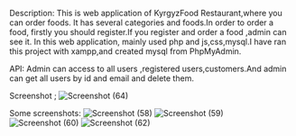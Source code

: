 Description:
This is web application of KyrgyzFood Restaurant,where you can order foods.
It has several categories and foods.In order to order a food, firstly you should register.If you register and order a food ,admin can see it.
In this web application, mainly used php and js,css,mysql.I have ran this project with xampp,and created mysql from PhpMyAdmin.

API:
Admin can access to all users ,registered users,customers.And admin can get all users by id and email and delete them.


Screenshot ;
![Screenshot (64)](https://user-images.githubusercontent.com/65682383/111903431-7b05a280-8a6c-11eb-9940-90e1e28bd3ea.png)

Some screenshots:
![Screenshot (58)](https://user-images.githubusercontent.com/65682383/111903497-c5871f00-8a6c-11eb-960d-2e0280b6c81c.png)
![Screenshot (59)](https://user-images.githubusercontent.com/65682383/111903498-c7e97900-8a6c-11eb-9243-ac8d53dfdcc2.png)
![Screenshot (60)](https://user-images.githubusercontent.com/65682383/111903503-cd46c380-8a6c-11eb-91b2-f1aa73d150fc.png)
![Screenshot (62)](https://user-images.githubusercontent.com/65682383/111903505-cd46c380-8a6c-11eb-9add-a8cf44adac8a.png)

